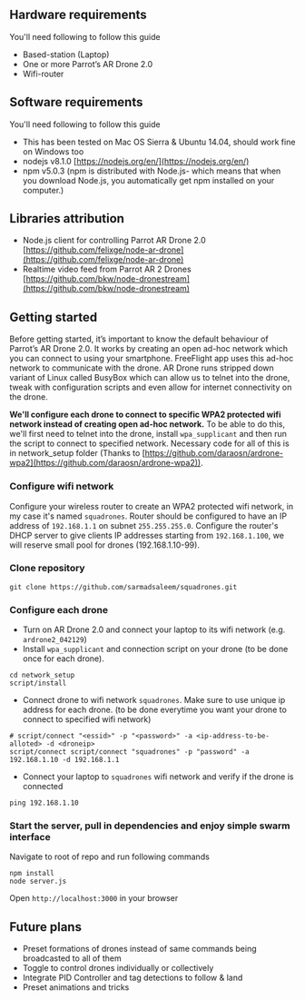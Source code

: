 ## Hardware requirements
You'll need following to follow this guide
- Based-station (Laptop)
- One or more Parrot’s AR Drone 2.0
- Wifi-router

## Software requirements
You'll need following to follow this guide
- This has been tested on Mac OS Sierra & Ubuntu 14.04, should work fine on Windows too
- nodejs v8.1.0 [https://nodejs.org/en/](https://nodejs.org/en/)
- npm v5.0.3 (npm is distributed with Node.js- which means that when you download Node.js, you automatically get npm installed on your computer.)

## Libraries attribution
- Node.js client for controlling Parrot AR Drone 2.0 [https://github.com/felixge/node-ar-drone](https://github.com/felixge/node-ar-drone)
- Realtime video feed from Parrot AR 2 Drones [https://github.com/bkw/node-dronestream](https://github.com/bkw/node-dronestream)


## Getting started
Before getting started, it’s important to know the default behaviour of Parrot’s AR Drone 2.0. It works by creating an open ad-hoc network which you can connect to using your smartphone. FreeFlight app uses this ad-hoc network to communicate with the drone. AR Drone runs stripped down variant of Linux called BusyBox which can allow us to telnet into the drone, tweak with configuration scripts and even allow for internet connectivity on the drone.

**We'll configure each drone to connect to specific WPA2 protected wifi network instead of creating open ad-hoc network.** To be able to do this, we'll first need to telnet into the drone, install `wpa_supplicant` and then run the script to connect to specified network. Necessary code for all of this is in network_setup folder (Thanks to [https://github.com/daraosn/ardrone-wpa2](https://github.com/daraosn/ardrone-wpa2)).

### Configure wifi network
Configure your wireless router to create an WPA2 protected wifi network, in my case it's named `squadrones`. Router should be configured to have an IP address of `192.168.1.1` on subnet `255.255.255.0`. Configure the router's DHCP server to give clients IP addresses starting from `192.168.1.100`, we will reserve small pool for drones (192.168.1.10-99).

### Clone repository
```
git clone https://github.com/sarmadsaleem/squadrones.git
```

### Configure each drone
- Turn on AR Drone 2.0 and connect your laptop to its wifi network (e.g. `ardrone2_042129`)
- Install `wpa_supplicant` and connection script on your drone (to be done once for each drone).
```
cd network_setup
script/install
```
- Connect drone to wifi network `squadrones`. Make sure to use unique ip address for each drone. (to be done everytime you want your drone to connect to specified wifi network)
```
# script/connect "<essid>" -p "<password>" -a <ip-address-to-be-alloted> -d <droneip>
script/connect script/connect "squadrones" -p "password" -a 192.168.1.10 -d 192.168.1.1
```
- Connect your laptop to `squadrones` wifi network and verify if the drone is connected
```
ping 192.168.1.10
```

### Start the server, pull in dependencies and enjoy simple swarm interface
Navigate to root of repo and run following commands
```
npm install
node server.js
```

Open `http://localhost:3000` in your browser

## Future plans
- Preset formations of drones instead of same commands being broadcasted to all of them
- Toggle to control drones individually or collectively
- Integrate PID Controller and tag detections to follow & land
- Preset animations and tricks